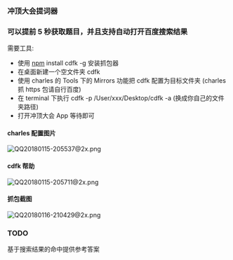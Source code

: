 ### 冲顶大会提词器

### **可以提前 5 秒获取题目，并且支持自动打开百度搜索结果**

需要工具:

- 使用 [npm](https://docs.npmjs.com/getting-started/installing-node) install cdfk -g 安装抓包器
- 在桌面新建一个空文件夹 cdfk
- 使用 charles 的 Tools 下的 Mirrors 功能把 cdfk 配置为目标文件夹 (charles 抓 https 包请自行百度)
- 在 terminal 下执行 cdfk -p /User/xxx/Desktop/cdfk -a (换成你自己的文件夹路径)
- 打开冲顶大会 App 等待即可



#### charles 配置图片

![QQ20180115-205537@2x.png](http://oaeal18u2.bkt.clouddn.com/QQ20180115-205537@2x.png) 

#### cdfk 帮助

![QQ20180115-205711@2x.png](http://oaeal18u2.bkt.clouddn.com/QQ20180115-205711@2x.png) 

#### 抓包截图

![QQ20180116-210429@2x.png](http://oaeal18u2.bkt.clouddn.com/QQ20180116-210429@2x.png) 

### TODO

基于搜索结果的命中提供参考答案